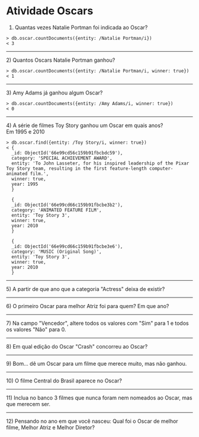 # Atividade Oscars

1) Quantas vezes Natalie Portman foi indicada ao Oscar?</br>

```
> db.oscar.countDocuments({entity: /Natalie Portman/i})
< 3
```
<hr>
2) Quantos Oscars Natalie Portman ganhou?</br>

```
> db.oscar.countDocuments({entity: /Natalie Portman/i, winner: true})
< 1
```
<hr>
3) Amy Adams já ganhou algum Oscar?</br>

```
> db.oscar.countDocuments({entity: /Amy Adams/i, winner: true})
< 0
```

<hr>
4) A série de filmes Toy Story ganhou um Oscar em quais anos?</br>
Em 1995 e 2010

```
> db.oscar.find({entity: /Toy Story/i, winner: true})
< {
  _id: ObjectId('66e99cd56c159b91fbcbdc59'),
  category: 'SPECIAL ACHIEVEMENT AWARD',
  entity: 'To John Lasseter, for his inspired leadership of the Pixar Toy Story team, resulting in the first feature-length computer-animated film.',
  winner: true,
  year: 1995
  }

  {
  _id: ObjectId('66e99cd66c159b91fbcbe3b2'),
  category: 'ANIMATED FEATURE FILM',
  entity: 'Toy Story 3',
  winner: true,
  year: 2010
  }

  {
  _id: ObjectId('66e99cd66c159b91fbcbe3e6'),
  category: 'MUSIC (Original Song)',
  entity: 'Toy Story 3',
  winner: true,
  year: 2010
  }
```

<hr>
5) A partir de que ano que a categoria "Actress" deixa de existir?</br> 

<hr>
6) O primeiro Oscar para melhor Atriz foi para quem? Em que ano?</br>

<hr>
7) Na campo "Vencedor", altere todos os valores com "Sim" para 1 e todos os valores "Não" para 0.</br>

<hr>
8) Em qual edição do Oscar "Crash" concorreu ao Oscar?</br>

<hr>
9) Bom... dê um Oscar para um filme que merece muito, mas não ganhou.</br>

<hr>
10) O filme Central do Brasil aparece no Oscar?</br>

<hr>
11) Inclua no banco 3 filmes que nunca foram nem nomeados ao Oscar, mas que merecem ser. </br>

<hr>
12) Pensando no ano em que você nasceu: Qual foi o Oscar de melhor filme, Melhor Atriz e Melhor Diretor?</br>